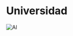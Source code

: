 # Universidad

![Al](https://user-images.githubusercontent.com/118904109/219029941-1d7b22e0-e247-4b3d-9535-a0858c67ffde.png)
